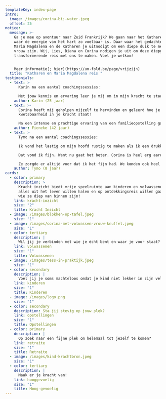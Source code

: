 ```yaml
---
templateKey: index-page
intro:
  image: /images/corina-bij-water.jpeg
  offset: 25
notice:
  message: >-
    Ga je mee op avontuur naar Zuid Frankrijk? We gaan naar het Katharengebied
    waar de energie van het hart zo voelbaar is. Daar waar het gedachtengoed van
    Maria Magdalena en de Katharen je uitnodigt om een diepe duik te nemen in je
    vrouw zijn. Wij, Lies, Diana en Corina nodigen je uit om deze diepgaande,
    transformerende reis met ons te maken. Voel je welkom!


    Meer informatie[; hier](https://un-fold.be/page/vrijzijn)
  title: "Katharen en Maria Magdalena reis "
testimonials:
  - text: >
      Karin na een aantal coachingssessies:

      Met jouw kennis en ervaring leer je mij om in mijn kracht te staan. Er is geen pasklare oplossing voor de vraagstukken en gevoelens welke op mijn pad komen, maar jij reikt mij handvatten aan om er met een andere blik naar te kijken. De liefde en passie voor je werk is voelbaar en er is altijd energie en warmte in overvloed in jouw mooie praktijkruimte.
    author: Karin (25 jaar)
  - text: >-
      Corina heeft mij geholpen mijzelf te hervinden en geleerd hoe je vanuit
      kwetsbaarheid in je kracht staat! 

      Na een intense en prachtige ervaring van een familieopstelling ga ik mijn levenspad verder bewandelen, maar nu zonder de zware bepakking die niet van mij was. Ik wandel verder, groei, bloei en geniet van de natuur en de dierbare mensen om mij heen. 
    author: Fieneke (42 jaar)
  - text: >
      Tymo na een aantal coachingssessies:

      Ik vond het lastig om mijn hoofd rustig te maken als ik een drukke dag had. Corina heeft samen met mij hele leuke oefeningetjes gedaan en mij geleerd om rustig te worden.

      Dat vond ik fijn. Want nu gaat het beter. Corina is heel erg aardig en slim en lief.

      Ze zorgde er altijd voor dat ik het fijn had. We konden ook heel fijn samen kletsen. 
    author: Tymo (8 jaar)
cards:
  - color: primary
    description: >
      Kracht inzicht biedt vrije speelruimte aan kinderen en volwassenen die
      alles uit het leven willen halen en op ontdekkingsreis willen gaan naar
      wie ze diep van binnen zijn!
    link: kracht-inzicht
    size: "2"
    title: Kracht Inzicht
  - image: /images/blokken-op-tafel.jpeg
    size: "1"
  - image: /images/corina-met-volwassen-vrouw-knuffel.jpeg
    size: "1"
  - color: tertiary
    description: |
      Wil jij je verbinden met wie je ècht bent en waar je voor staat?
    link: volwassenen
    size: "1"
    title: Volwassenen
  - image: /images/tess-in-praktijk.jpeg
    size: "1"
  - color: secondary
    description: |
      Voel jij je soms machteloos omdat je kind niet lekker in zijn vel zit?
    link: kinderen
    size: "1"
    title: Kinderen
  - image: /images/logo.png
    size: "1"
  - color: secondary
    description: Sta jij stevig op jouw plek?
    link: opstellingen
    size: "1"
    title: Opstellingen
  - color: primary
    description: |
      Op zoek naar een fijne plek om helemaal tot jezelf te komen? 
    link: retraite
    size: "1"
    title: Retraite
  - image: /images/kind-krachtbron.jpeg
    size: "1"
  - color: tertiary
    description: |
      Maak er je kracht van!
    link: hooggevoelig
    size: "1"
    title: Hoog-gevoelig
---
```

